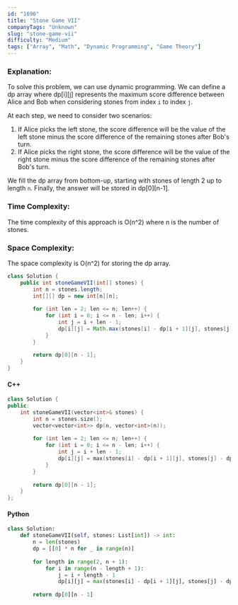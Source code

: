 ```yaml
---
id: "1690"
title: "Stone Game VII"
companyTags: "Unknown"
slug: "stone-game-vii"
difficulty: "Medium"
tags: ["Array", "Math", "Dynamic Programming", "Game Theory"]
---
```


### Explanation:
To solve this problem, we can use dynamic programming. We can define a dp array where dp[i][j] represents the maximum score difference between Alice and Bob when considering stones from index `i` to index `j`.

At each step, we need to consider two scenarios:
1. If Alice picks the left stone, the score difference will be the value of the left stone minus the score difference of the remaining stones after Bob's turn.
2. If Alice picks the right stone, the score difference will be the value of the right stone minus the score difference of the remaining stones after Bob's turn.

We fill the dp array from bottom-up, starting with stones of length 2 up to length `n`. Finally, the answer will be stored in dp[0][n-1].

### Time Complexity:
The time complexity of this approach is O(n^2) where n is the number of stones.

### Space Complexity:
The space complexity is O(n^2) for storing the dp array.

```java
class Solution {
    public int stoneGameVII(int[] stones) {
        int n = stones.length;
        int[][] dp = new int[n][n];
        
        for (int len = 2; len <= n; len++) {
            for (int i = 0; i <= n - len; i++) {
                int j = i + len - 1;
                dp[i][j] = Math.max(stones[i] - dp[i + 1][j], stones[j] - dp[i][j - 1]);
            }
        }
        
        return dp[0][n - 1];
    }
}
```

#### C++
```cpp
class Solution {
public:
    int stoneGameVII(vector<int>& stones) {
        int n = stones.size();
        vector<vector<int>> dp(n, vector<int>(n));
        
        for (int len = 2; len <= n; len++) {
            for (int i = 0; i <= n - len; i++) {
                int j = i + len - 1;
                dp[i][j] = max(stones[i] - dp[i + 1][j], stones[j] - dp[i][j - 1]);
            }
        }
        
        return dp[0][n - 1];
    }
};
```

#### Python
```python
class Solution:
    def stoneGameVII(self, stones: List[int]) -> int:
        n = len(stones)
        dp = [[0] * n for _ in range(n)]
        
        for length in range(2, n + 1):
            for i in range(n - length + 1):
                j = i + length - 1
                dp[i][j] = max(stones[i] - dp[i + 1][j], stones[j] - dp[i][j - 1])
        
        return dp[0][n - 1]
```